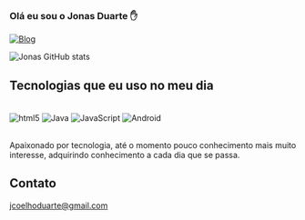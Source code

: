 ### Olá eu sou o Jonas Duarte ✋
[![Blog](https://img.shields.io/badge/Instagram-E4405F?style=for-the-badge&logo=instagram&logoColor=white)](https://www.instagram.com/jonas.duarte.9883)

![Jonas GitHub stats](https://github-readme-stats.vercel.app/api?username=JonasCDuarte&show_icons=true&theme=dracula)

## Tecnologias que eu uso no meu dia

<div style="display: inline_block"><br/>
  <img align="center" alt="html5" src="https://img.shields.io/badge/Python-14354C?style=for-the-badge&logo=python&logoColor=white" />
  <img align="center" alt="Java" src="https://img.shields.io/badge/Java-ED8B00?style=for-the-badge&logo=openjdk&logoColor=white" />
   <img align="center" alt="JavaScript" src="https://img.shields.io/badge/JavaScript-323330?style=for-the-badge&logo=javascript&logoColor=F7DF1E"/>
    <img align="center" alt="Android" src="https://img.shields.io/badge/Android-3DDC84?style=for-the-badge&logo=android&logoColor=white" />
</div><br/>

Apaixonado por tecnologia, até o momento pouco conhecimento mais muito interesse, adquirindo conhecimento a cada dia que se passa.

## Contato
jcoelhoduarte@gmail.com
